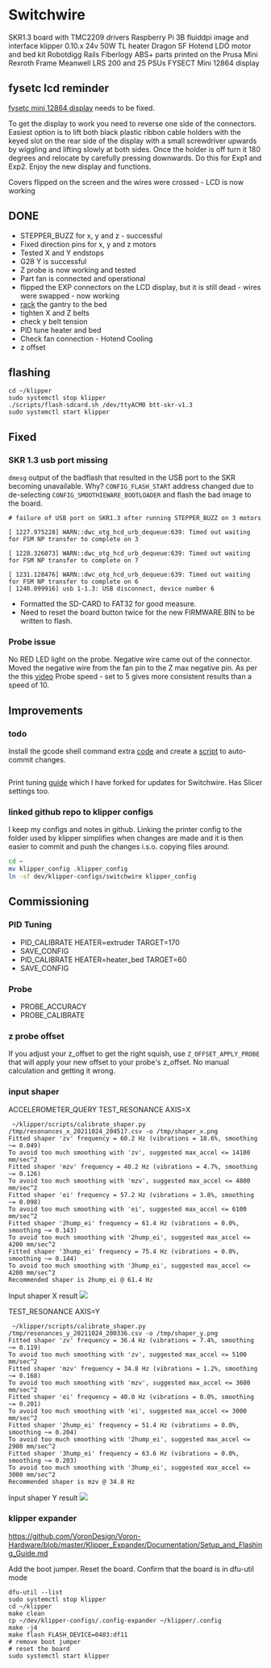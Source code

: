 # Switchwire

SKR1.3 board with TMC2209 drivers
Raspberry Pi 3B
fluiddpi image and interface
klipper 0.10.x
24v 50W TL heater
Dragon SF Hotend
LDO motor and bed kit
Robotdigg Rails
Fiberlogy ABS+ parts printed on the Prusa Mini
Rexroth Frame
Meanwell LRS 200 and 25 PSUs
FYSECT Mini 12864 display

## fysetc lcd reminder

[fysetc mini 12864 display](https://wiki.fysetc.com/Manual_for_Mini_panel_on_SKR/) needs to be fixed.

To get the display to work you need to reverse one side of the connectors. Easiest option is to lift both black plastic ribbon cable holders with the keyed slot on the rear side of the display with a small screwdriver upwards by wiggling and lifting slowly at both sides. Once the holder is off turn it 180 degrees and relocate by carefully pressing downwards. Do this for Exp1 and Exp2. Enjoy the new display and functions.

Covers flipped on the screen and the wires were crossed - LCD is now working

## DONE

* STEPPER_BUZZ for x, y and z - successful
* Fixed direction pins for x, y and z motors
* Tested X and Y endstops
* G28 Y is successful
* Z probe is now working and tested
* Part fan is connected and operational
* flipped the EXP connectors on the LCD display, but it is still dead - wires were swapped - now working
* [rack](https://discordapp.com/channels/460117602945990666/741806179247980695/896720699455049738) the gantry to the bed
* tighten X and Z belts
* check y belt tension
* PID tune heater and bed
* Check fan connection - Hotend Cooling
* z offset

## flashing

```console
cd ~/klipper
sudo systemctl stop klipper
./scripts/flash-sdcard.sh /dev/ttyACM0 btt-skr-v1.3
sudo systemctl start klipper
```

## Fixed

### SKR 1.3 usb port missing

`dmesg` output of the badflash that resulted in the USB port to the SKR becoming unavailable.
Why? `CONFIG_FLASH_START` address changed due to de-selecting `CONFIG_SMOOTHIEWARE_BOOTLOADER` and flash the bad image to the board.

```text
# failure of USB port on SKR1.3 after running STEPPER_BUZZ on 3 motors

[ 1227.975228] WARN::dwc_otg_hcd_urb_dequeue:639: Timed out waiting for FSM NP transfer to complete on 3

[ 1228.326073] WARN::dwc_otg_hcd_urb_dequeue:639: Timed out waiting for FSM NP transfer to complete on 7

[ 1231.128476] WARN::dwc_otg_hcd_urb_dequeue:639: Timed out waiting for FSM NP transfer to complete on 6
[ 1240.099916] usb 1-1.3: USB disconnect, device number 6
```

* Formatted the SD-CARD to FAT32 for good measure.
* Need to reset the board button twice for the new FIRMWARE.BIN to be written to flash. 

### Probe issue

No RED LED light on the probe. Negative wire came out of the connector. Moved the negative wire from the fan pin to the Z max negative pin. As per the this [video](https://youtu.be/c7cVv9qbSMw?t=145)
Probe speed - set to 5 gives more consistent results than a speed of 10.

## Improvements

### todo 

Install the gcode shell command extra [code](https://raw.githubusercontent.com/th33xitus/kiauh/master/resources/gcode_shell_command.py) and create a [script](https://raw.githubusercontent.com/th33xitus/kiauh/master/resources/autocommit.sh) to auto-commit changes. 

```

```
Print tuning [guide](https://github.com/AndrewEllis93/Print-Tuning-Guide) which I have forked for updates for Switchwire. Has Slicer settings too.

### linked github repo to klipper configs

I keep my configs and notes in github. Linking the printer config to the folder used by klipper simplifies when changes are made and it is then easier to commit and push the changes i.s.o. copying files around.

```bash
cd ~
mv klipper_config .klipper_config
ln -sf dev/klipper-configs/switchwire klipper_config
```

## Commissioning

### PID Tuning

* PID_CALIBRATE HEATER=extruder TARGET=170
* SAVE_CONFIG
* PID_CALIBRATE HEATER=heater_bed TARGET=60
* SAVE_CONFIG

### Probe 

* PROBE_ACCURACY
* PROBE_CALIBRATE

### z probe offset

If you adjust your z_offset to get the right squish, use `Z_OFFSET_APPLY_PROBE` that will apply your new offset to your probe's z_offset. No manual calculation and getting it wrong.

### input shaper

ACCELEROMETER_QUERY
TEST_RESONANCE AXIS=X

```text
 ~/klipper/scripts/calibrate_shaper.py /tmp/resonances_x_20211024_204517.csv -o /tmp/shaper_x.png
Fitted shaper 'zv' frequency = 60.2 Hz (vibrations = 18.6%, smoothing ~= 0.049)
To avoid too much smoothing with 'zv', suggested max_accel <= 14100 mm/sec^2
Fitted shaper 'mzv' frequency = 40.2 Hz (vibrations = 4.7%, smoothing ~= 0.126)
To avoid too much smoothing with 'mzv', suggested max_accel <= 4800 mm/sec^2
Fitted shaper 'ei' frequency = 57.2 Hz (vibrations = 3.8%, smoothing ~= 0.098)
To avoid too much smoothing with 'ei', suggested max_accel <= 6100 mm/sec^2
Fitted shaper '2hump_ei' frequency = 61.4 Hz (vibrations = 0.0%, smoothing ~= 0.143)
To avoid too much smoothing with '2hump_ei', suggested max_accel <= 4200 mm/sec^2
Fitted shaper '3hump_ei' frequency = 75.4 Hz (vibrations = 0.0%, smoothing ~= 0.144)
To avoid too much smoothing with '3hump_ei', suggested max_accel <= 4200 mm/sec^2
Recommended shaper is 2hump_ei @ 61.4 Hz
```

Input shaper X result ![](shaper_x.png)


TEST_RESONANCE AXIS=Y

```text
 ~/klipper/scripts/calibrate_shaper.py  /tmp/resonances_y_20211024_200336.csv -o /tmp/shaper_y.png
Fitted shaper 'zv' frequency = 36.4 Hz (vibrations = 7.4%, smoothing ~= 0.119)
To avoid too much smoothing with 'zv', suggested max_accel <= 5100 mm/sec^2
Fitted shaper 'mzv' frequency = 34.8 Hz (vibrations = 1.2%, smoothing ~= 0.168)
To avoid too much smoothing with 'mzv', suggested max_accel <= 3600 mm/sec^2
Fitted shaper 'ei' frequency = 40.0 Hz (vibrations = 0.0%, smoothing ~= 0.201)
To avoid too much smoothing with 'ei', suggested max_accel <= 3000 mm/sec^2
Fitted shaper '2hump_ei' frequency = 51.4 Hz (vibrations = 0.0%, smoothing ~= 0.204)
To avoid too much smoothing with '2hump_ei', suggested max_accel <= 2900 mm/sec^2
Fitted shaper '3hump_ei' frequency = 63.6 Hz (vibrations = 0.0%, smoothing ~= 0.203)
To avoid too much smoothing with '3hump_ei', suggested max_accel <= 3000 mm/sec^2
Recommended shaper is mzv @ 34.8 Hz
```

Input shaper Y result ![](shaper_y.png)

### klipper expander

https://github.com/VoronDesign/Voron-Hardware/blob/master/Klipper_Expander/Documentation/Setup_and_Flashing_Guide.md

Add the boot jumper. Reset the board. Confirm that the board is in dfu-util mode

```console
dfu-util --list
sudo systemctl stop klipper
cd ~/klipper
make clean
cp ~/dev/klipper-configs/.config-expander ~/klipper/.config
make -j4
make flash FLASH_DEVICE=0483:df11
# remove boot jumper
# reset the board
sudo systemctl start klipper
```

